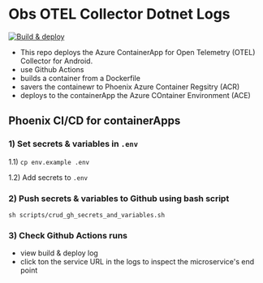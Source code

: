 # Obs OTEL Collector Dotnet Logs

[![Build & deploy](https://github.com/A2B-Australia/obs-otel-dotnet-logs/actions/workflows/deploy.yml/badge.svg)](https://github.com/A2B-Australia/obs-otel-dotnet-logs/actions/workflows/deploy.yml)


 - This repo deploys the Azure ContainerApp for Open Telemetry (OTEL) Collector for Android.
  - use Github Actions
  - builds a container from a Dockerfile
  - savers the containewr to Phoenix Azure Container Regsitry (ACR)
  - deploys to the containerApp the Azure COntainer Environment (ACE)

## Phoenix CI/CD for containerApps

### 1) Set secrets & variables in `.env`

1.1) `cp env.example .env`

1.2) Add secrets to `.env`


### 2) Push secrets & variables to Github using bash script

`sh scripts/crud_gh_secrets_and_variables.sh`

### 3) Check  Github Actions runs
- view build & deploy log
- click ton the service URL in the logs to inspect the microservice's end point








